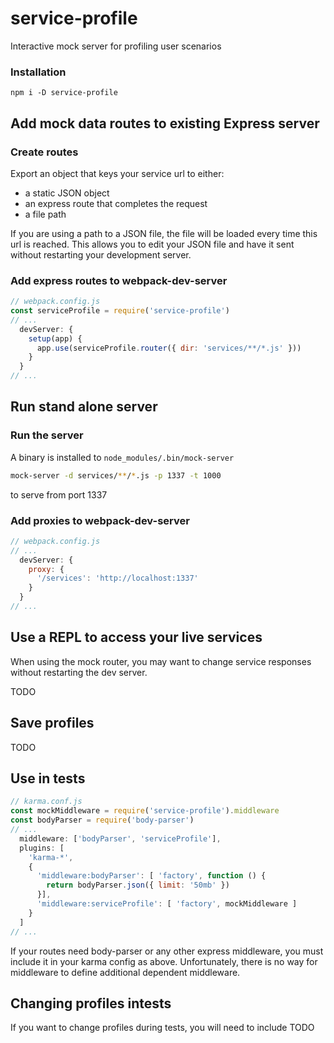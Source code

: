 
# service-profile

Interactive mock server for profiling user scenarios


### Installation

```
npm i -D service-profile
```


## Add mock data routes to existing Express server

### Create routes

Export an object that keys your service url to either:

- a static JSON object
- an express route that completes the request
- a file path

If you are using a path to a JSON file, the file will be loaded every time this
url is reached. This allows you to edit your JSON file and have it sent without
restarting your development server.


### Add express routes to webpack-dev-server

```javascript
// webpack.config.js
const serviceProfile = require('service-profile')
// ...
  devServer: {
    setup(app) {
      app.use(serviceProfile.router({ dir: 'services/**/*.js' }))
    }
  }
// ...
```


## Run stand alone server

### Run the server

A binary is installed to `node_modules/.bin/mock-server`

```bash
mock-server -d services/**/*.js -p 1337 -t 1000
```

to serve from port 1337


### Add proxies to webpack-dev-server

```javascript
// webpack.config.js
// ...
  devServer: {
    proxy: {
      '/services': 'http://localhost:1337'
    }
  }
// ...
```


## Use a REPL to access your live services

When using the mock router, you may want to change service responses without
restarting the dev server.

TODO


## Save profiles

TODO


## Use in tests

```javascript
// karma.conf.js
const mockMiddleware = require('service-profile').middleware
const bodyParser = require('body-parser')
// ...
  middleware: ['bodyParser', 'serviceProfile'],
  plugins: [
    'karma-*',
    {
      'middleware:bodyParser': [ 'factory', function () {
        return bodyParser.json({ limit: '50mb' })
      }],
      'middleware:serviceProfile': [ 'factory', mockMiddleware ]
    }
  ]
// ...
```

If your routes need body-parser or any other express middleware, you must
include it in your karma config as above. Unfortunately, there is no way for
middleware to define additional dependent middleware.


## Changing profiles intests

If you want to change profiles during tests, you will need to include
TODO
